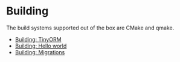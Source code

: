 # Building

The build systems supported out of the box are CMake and qmake.

- [Building: TinyORM](tinyorm.mdx)
- [Building: Hello world](hello-world.mdx)
- [Building: Migrations](migrations.mdx)
